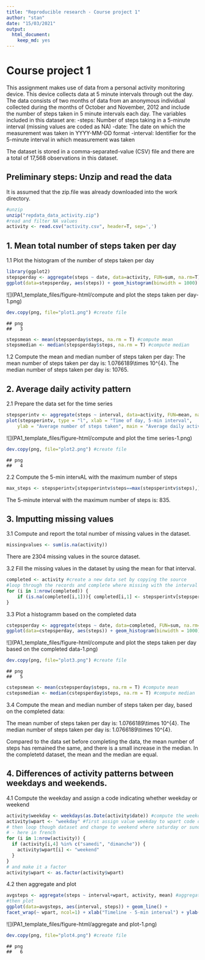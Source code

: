 ```yaml
---
title: "Reproducible research - Course project 1"
author: "stan"
date: "15/03/2021"
output: 
  html_document: 
    keep_md: yes
---
```





# Course project 1
This assignment makes use of data from a personal activity monitoring device. This device collects data at 5 minute intervals through out the day. The data consists of two months of data from an anonymous individual collected during the months of October and November, 2012 and include the number of steps taken in 5 minute intervals each day.
The variables included in this dataset are:
-steps: Number of steps taking in a 5-minute interval (missing values are coded as NA)
-date: The date on which the measurement was taken in YYYY-MM-DD format
-interval: Identifier for the 5-minute interval in which measurement was taken

The dataset is stored in a comma-separated-value (CSV) file and there are a total of 17,568 observations in this dataset.

## Preliminary steps: Unzip and read the data
It is assumed that the zip.file was already downloaded into the work directory.

```r
#unzip
unzip("repdata_data_activity.zip")
#read and filter NA values
activity <- read.csv("activity.csv", header=T, sep=',')
```

## 1. Mean total number of steps taken per day
1.1 Plot the histogram of the number of steps taken per day

```r
library(ggplot2)
stepsperday <- aggregate(steps ~ date, data=activity, FUN=sum, na.rm=T) #aggregate
ggplot(data=stepsperday, aes(steps)) + geom_histogram(binwidth = 1000) + xlab('Total steps per day') + ylab('Count of days') + ggtitle('Total number of steps taken per day') #plot
```

![](PA1_template_files/figure-html/compute and plot the steps taken per day-1.png)<!-- -->

```r
dev.copy(png, file="plot1.png") #create file
```

```
## png 
##   3
```

```r
stepsmean <- mean(stepsperday$steps, na.rm = T) #compute mean
stepsmedian <- median(stepsperday$steps, na.rm = T) #compute median
```
1.2 Compute the mean and median number of steps taken per day:
The mean number of steps taken per day is: 1.0766189\times 10^{4}.
The median number of steps taken per day is: 10765.

## 2. Average daily activity pattern
2.1 Prepare the data set for the time series

```r
stepsperintv <- aggregate(steps ~ interval, data=activity, FUN=mean, na.rm=T) #aggregate
plot(stepsperintv, type = "l", xlab = "Time of day, 5-min interval", 
    ylab = "Average number of steps taken", main = "Average daily activity pattern")
```

![](PA1_template_files/figure-html/compute and plot the time series-1.png)<!-- -->

```r
dev.copy(png, file="plot2.png") #create file
```

```
## png 
##   4
```
2.2 Compute the 5-min intervAL with the maximum number of steps

```r
max_steps <- stepsperintv[stepsperintv$steps==max(stepsperintv$steps),]
```
The 5-minute interval with the maximum number of steps is: 835.

## 3. Imputting missing values
3.1 Compute and report the total number of missing values in the dataset.

```r
missingvalues <- sum(is.na(activity))
```
There are 2304 missing values in the source dataset.

3.2 Fill the missing values in the dataset by using the mean for that interval.

```r
completed <- activity #create a new data set by copying the source
#loop through the records and complete where missing with the interval data
for (i in 1:nrow(completed)) {
    if (is.na(completed[i,1])){ completed[i,1] <- stepsperintv[stepsperintv$interval==completed[i,3], 2]}
}
```
3.3 Plot a histogramm based on the completed data

```r
cstepsperday <- aggregate(steps ~ date, data=completed, FUN=sum, na.rm=T) #aggregate
ggplot(data=cstepsperday, aes(steps)) + geom_histogram(binwidth = 1000) + xlab('Total steps per day') + ylab('Count of days') + ggtitle('Total number of steps taken per day (completed data)') #plot
```

![](PA1_template_files/figure-html/compute and plot the steps taken per day based on the completed data-1.png)<!-- -->

```r
dev.copy(png, file="plot3.png") #create file
```

```
## png 
##   5
```

```r
cstepsmean <- mean(cstepsperday$steps, na.rm = T) #compute mean
cstepsmedian <- median(cstepsperday$steps, na.rm = T) #compute median
```
3.4 Compute the mean and median number of steps taken per day, based on the completed data:

The mean number of steps taken per day is: 1.0766189\times 10^{4}.
The median number of steps taken per day is: 1.0766189\times 10^{4}.

Compared to the data set before completing the data, the mean number of steps has remained the same, and there is a small increase in the median.
In the completetd dataset, the mean and the median are equal.

## 4. Differences of activity patterns between weekdays and weekends.
4.1 Compute the weekday and assign a code indicating whether weekday or weekend

```r
activity$weekday <- weekdays(as.Date(activity$date)) #compute the weekday
activity$wpart <- "weekday" #first assign value weekday to wpart code on all
# then loop though dataset and change to weekend where saturday or sunday
# - here in french
for (i in 1:nrow(activity)) {
  if (activity[i,4] %in% c("samedi", "dimanche")) {
    activity$wpart[i] <- "weekend"
  }
}
# and make it a factor
activity$wpart <- as.factor(activity$wpart)
```
4.2 then aggregate and plot

```r
avgsteps <- aggregate(steps ~ interval+wpart, activity, mean) #aggregate data
#then plot
ggplot(data=avgsteps, aes(interval, steps)) + geom_line() +
facet_wrap(~ wpart, ncol=1) + xlab("Timeline - 5-min interval") + ylab("Number of steps") + ggtitle('Difference in activity pattern (weekday / weekend)')
```

![](PA1_template_files/figure-html/aggregate and plot-1.png)<!-- -->

```r
dev.copy(png, file="plot4.png") #create file
```

```
## png 
##   6
```
